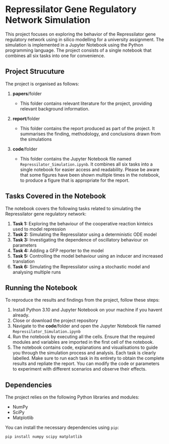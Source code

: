 # Repressilator Gene Regulatory Network Simulation
This project focuses on exploring the behavior of the Repressilator gene regulatory network using in silico modelling for a university assignment. The simulation is implemented in a Jupyter Notebook using the Python programming language. The project consists of a single notebook that combines all six tasks into one for convenience.

## Project Strucuture
The project is organised as follows:
1. **papers**/folder
   * This folder contains relevant literature for the project, providing relevant background information.

2. **report**/folder
   * This folder contains the report produced as part of the project. It summarises the finding, methodology, and conclusions drawn from the simulations

3. **code**/folder
   * This folder contains the Jupyter Notebook file named `Repressilator_Simulation.ipynb`. It combines all six tasks into a single notebook for easier access and readability. Please be aware that some figures have been shown multiple times in the notebook, to produce a figure that is
appropriate for the report.

## Tasks Covered in the Notebook
The notebook covers the following tasks related to simulating the Repressilator gene regulatory network:
1. **Task 1:** Exploring the behaviour of the cooperative reaction kinteics used to model repression
2. **Task 2:** Simulating the Repressilator using a deterministic ODE model
3. **Task 3:** Investigating the dependence of oscillatory behaviour on parameters
4. **Task 4:** Adding a GFP reporter to the model
5. **Task 5:** Controlling the model behaviour using an inducer and increased translation
6. **Task 6:** Simulating the Repressilator using a stochastic model and analysing multiple runs

## Running the Notebook
To reproduce the results and findings from the project, follow these steps:
1. Install Python 3.10 and Jupyter Notebook on your machine if you havent already.
2. Close or download the project repository
3. Navigate to the **code**/folder and open the Jupyter Notebook file named `Repressilator_Simulation.ipynb`
4. Run the notebook by executing all the cells. Ensure that the required modules and variables are imported in the first cell of the notebook.
5. The notebook contains code, explanations and visualisations to guide you through the simulation process and analysis. Each task is clearly labelled. Make sure to run each task in its entirety to obtain the complete results and repliate the report. You can modify the code or parameters to experiment with different scenarios and observe their effects.

## Dependencies
The project relies on the following Python libraries and modules:
* NumPy
* SciPy
* Matplotlib

You can install the necessary dependencies using `pip`:

```bash
pip install numpy scipy matplotlib
